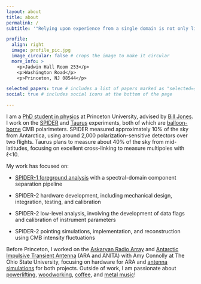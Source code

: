 ```yaml
---
layout: about
title: about
permalink: /
subtitle: '"Relying upon experience from a single domain is not only limiting, it can be disastrous" - David Epstein'

profile:
  align: right
  image: profile_pic.jpg
  image_circular: false # crops the image to make it circular
  more_info: >
    <p>Jadwin Hall Room 253</p>
    <p>Washington Road</p>
    <p>Princeton, NJ 08544</p>

selected_papers: true # includes a list of papers marked as "selected={true}"
social: true # includes social icons at the bottom of the page

---
```


I am a [PhD student in physics](https://phy.princeton.edu/people/suren-gourapura) at Princeton University, advised by [Bill Jones](https://phy.princeton.edu/people/william-c-jones). I work on the [SPIDER](https://lambda.gsfc.nasa.gov/product/spider/index.html) and [Taurus](https://www.tauruscmb.com/) experiments, both of which are [balloon-borne](https://www.csbf.nasa.gov/balloons.html) CMB polarimeters. SPIDER measured approximately 10% of the sky from Antarctica, using around 2,000 polarization-sensitive detectors over two flights. Taurus plans to measure about 40% of the sky from mid-latitudes, focusing on excellent cross-linking to measure multipoles with ℓ<10.

My work has focused on:

* [SPIDER-1 foreground analysis](https://arxiv.org/abs/2407.20982) with a spectral-domain component separation pipeline

* SPIDER-2 hardware development, including mechanical design, integration, testing, and calibration

* SPIDER-2 low-level analysis, involving the development of data flags and calibration of instrument parameters

* SPIDER-2 pointing simulations, implementation, and reconstruction using CMB intensity fluctuations

Before Princeton, I worked on the [Askaryan Radio Array](https://ara.wipac.wisc.edu/home) and [Antarctic Impulsive Transient Antenna](https://en.wikipedia.org/wiki/Antarctic_Impulsive_Transient_Antenna) (ARA and ANITA) with Amy Connolly at The Ohio State University, focusing on hardware for ARA and [antenna simulations](https://arxiv.org/abs/2005.07772) for both projects. Outside of work, I am passionate about [powerlifting](https://sgourapura.github.io/projects/powerlifting/), [woodworking](https://sgourapura.github.io/projects/woodworking/), [coffee](https://sgourapura.github.io/projects/coffee/), and [metal music](https://sgourapura.github.io/projects/music/)!